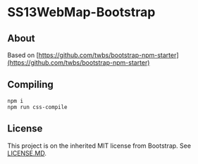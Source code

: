 
# SS13WebMap-Bootstrap

## About

Based on [https://github.com/twbs/bootstrap-npm-starter](https://github.com/twbs/bootstrap-npm-starter)

## Compiling

```shell
npm i
npm run css-compile
```

## License

This project is on the inherited MIT license from Bootstrap. See [LICENSE.MD](LICENSE.MD).
